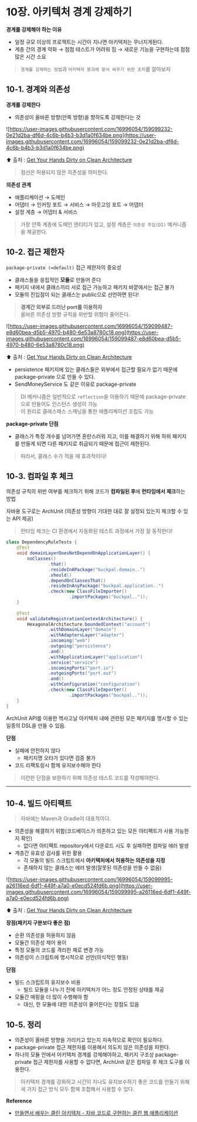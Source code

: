 # 10장. 아키텍처 경계 강제하기

**경계를 강제해야 하는 이유**

- 일정 규모 이상의 프로젝트는 시간이 지나면 아키텍처는 무너지게된다.
- 계층 간의 경계 약화 → 점점 테스트가 어려워 짐 → 새로운 기능을 구현하는데 점점 많은 시간 소요

> `경계를 강제하는 방법`과 `아키텍처 붕괴에 맞서 싸우기 위한 조치`를 알아보자

## 10-1. 경계와 의존성

**경계를 강제한다**

- 의존성이 올바른 방향(안쪽 방향)을 향하도록 강제한다는 것

![https://user-images.githubusercontent.com/16996054/159099232-0e21d2ba-df6d-4c6b-b4b3-b3d1a0f634be.png](https://user-images.githubusercontent.com/16996054/159099232-0e21d2ba-df6d-4c6b-b4b3-b3d1a0f634be.png)

⬆️ 출처 : [Get Your Hands Dirty on Clean Architecture](https://subscription.packtpub.com/book/web_development/9781839211966/2/ch02lvl1sec11/hexagonal-architecture)

> 점선은 허용되지 않은 의존성을 의미한다.

**의존성 관계**

- 애플리케이션 → 도메인
- 어댑터 → 인커밍 포트 → 서비스 → 아웃고잉 포트 → 어댑터
- 설정 계층 → 어댑터 & 서비스

> 가장 안쪽 계층에 도메인 엔티티가 있고, 설정 계층은 `의존성 주입(DI)` 메커니즘을 제공한다.

## 10-2. 접근 제한자

`package-private (=default)` 접근 제한자의 중요성

- 클래스들을 응집적인 **모듈**로 만들어 준다
- 패키지 내에서 클래스끼리 서로 접근 가능하고 패키지 바깥에서는 접근 불가
- 모듈의 진입점이 되는 클래스는 public으로 선언하면 된다!

> **경계간 외부로 드러난 port를 이용하자**  
> 올바른 의존성 방향 규칙을 위반할 위험이 줄어든다.

![https://user-images.githubusercontent.com/16996054/159099487-e8d60bea-d5b5-4970-b480-6e53a8780c18.png](https://user-images.githubusercontent.com/16996054/159099487-e8d60bea-d5b5-4970-b480-6e53a8780c18.png)

⬆️ 출처 : [Get Your Hands Dirty on Clean Architecture](https://subscription.packtpub.com/book/web_development/9781839211966/2/ch02lvl1sec11/hexagonal-architecture)

- persistence 패키지에 있는 클래스들은 외부에서 접근할 필요가 없기 때문에 package-private 으로 만들 수 있다.
- SendMoneyService 도 같은 이유로 package-private

> DI 메커니즘은 일반적으로 `reflection`을 이용하기 때문에 package-private 으로 만들어도 인스턴스 생성이 가능  
> 이 원리로 클래스패스 스캐닝을 통한 애플리케이션 조립도 가능

**package-private 단점**

- 클래스가 특정 개수를 넘어가면 혼란스러워 지고, 이를 해결하기 위해 하위 패키지를 만들게 되면 다른 패키지로 취급되기 때문에 접근이 제한된다.

> 따라서, 클래스 수가 적을 때 효과적이다!

## 10-3. 컴파일 후 체크

의존성 규칙의 위반 여부를 체크하기 위해 코드가 **컴파일된 후**에 **런타임에서 체크**하는 방법

자바용 도구로는 ArchUnit (의존성 방향이 기대한 대로 잘 설정되 있는지 체크할 수 있는 API 제공)

> 런타임 체크는 CI 환경에서 자동화된 테스트 과정에서 가장 잘 동작한다!

```java
class DependencyRuleTests {
    @Test
    void domainLayerDoesNotDependOnApplicationLayer() {
        noClasses()
                .that()
                .resideInAPackage("buckpal.domain..")
                .should()
                .dependOnClassesThat()
                .resideInAnyPackage("buckpal.application..")
                .check(new ClassFileImporter()
                        .importPackages("buckpal.."));
    }
		
    @Test
    void validateRegistrationContextArchitecture() {
        HexagonalArchitecture.boundedContext("account")
                .withDomainLayer("domain")
                .withAdaptersLayer("adapter")
                .incoming("web")
                .outgoing("persistence")
                .and()
                .withApplicationLayer("application")
                .service("service")
                .incomingPorts("port.in")
                .outgoingPorts("port.out")
                .and()
                .withConfiguration("configuration")
                .check(new ClassFileImporter()
                        .importPackages("buckpal.."));
    }
}
```

ArchUnit API를 이용한 헥사고날 아키텍처 내에 관련된 모든 패키지를 명시할 수 있는 일종의 DSL을 만들 수 있음.

**단점**

- 실패에 안전하지 않다
    - 패키지명 오타가 있다면 검증 불가
- 코드 리팩토링시 함께 유지보수해야 한다

> 이런한 단점을 보완하기 위해 의존성 테스트 코드를 작성해야한다.

---

## 10-4. 빌드 아티팩트

> 자바에는 Maven과 Gradle이 대표적이다.

- 의존성을 해결하기 위함(코드베이스가 의존하고 있는 모든 아티팩트가 사용 가능한지 확인)
    - 없다면 아티팩트 repository에서 다운로드 시도 후 실패하면 컴파일 에러 발생
- 계층간 유효성 검사를 위한 활용
    - 각 모듈의 빌드 스크립트에서 **아키텍처에서 허용하는 의존성을 지정**
    - 존재하지 않는 클래스는 에러 발생(잘못된 의존성을 만들 수 없음)

![https://user-images.githubusercontent.com/16996054/159099995-a26116ed-6df1-449f-a7a0-e0ecd524fd6b.png](https://user-images.githubusercontent.com/16996054/159099995-a26116ed-6df1-449f-a7a0-e0ecd524fd6b.png)

⬆️ 출처 : [Get Your Hands Dirty on Clean Architecture](https://subscription.packtpub.com/book/web_development/9781839211966/2/ch02lvl1sec11/hexagonal-architecture)

**장점(패키지 구분보다 좋은 점)**

- 순환 의존성을 허용하지 않음
- 모듈간 의존성 제어 용이
- 특정 모듈의 코드를 격리한 채로 변경 가능
- 의존성이 스크립트에 명시적으로 선언(의식적인 행동)

**단점**

- 빌드 스크립트의 유지보수 비용
    - 빌드 모듈을 나누기 전에 아키텍처가 어느 정도 안정된 상태를 제공
- 모듈간 매핑을 더 많이 수행해야 함
    - 대신, 한 모듈에 대한 의존성이 줄어든다는 장점도 있음

## 10-5. 정리

- 의존성이 올바른 방향을 가리키고 았는지 지속적으로 확인이 필요하다.
- package-private 접근 제한자를 이용해서 의도치 않은 의존성을 피한다.
- 하나의 모듈 안에서 아키텍처 경계를 강제해야하고, 패키지 구조상 package-private 접근 제한자를 사용할 수 없다면, ArchUnit 같은 컴파일 후 체크 도구를 이용한다.

> 아키텍처 경계를 강화하고 시간이 지나도 유지보수하기 좋은 코드를 만들기 위해 세 가지 접근 방식 모두 함께 조합해서 사용할 수 있다.

**Reference**
- [만들면서 배우는 클린 아키텍처 - 자바 코드로 구현하는 클린 웹 애플리케이션](http://www.kyobobook.co.kr/product/detailViewKor.laf?ejkGb=KOR&mallGb=KOR&barcode=9791158392758)